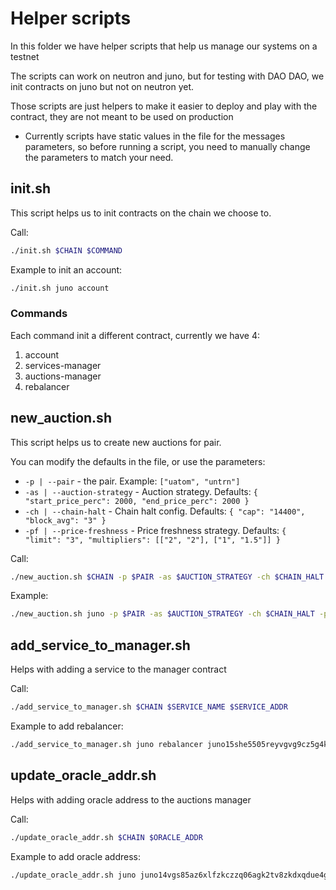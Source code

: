 # Helper scripts

In this folder we have helper scripts that help us manage our systems on a testnet

The scripts can work on neutron and juno, but for testing with DAO DAO, we init contracts on juno but not on neutron yet.

Those scripts are just helpers to make it easier to deploy and play with the contract, they are not meant to be used on production

- Currently scripts have static values in the file for the messages parameters, so before running a script, you need to manually change the parameters to match your need.

## init.sh

This script helps us to init contracts on the chain we choose to.

Call:

```sh
./init.sh $CHAIN $COMMAND
```

Example to init an account:

```sh
./init.sh juno account
```

### Commands

Each command init a different contract, currently we have 4:

1. account
2. services-manager
3. auctions-manager
4. rebalancer

## new_auction.sh

This script helps us to create new auctions for pair.

You can modify the defaults in the file, or use the parameters:

- `-p | --pair` - the pair. Example: `["uatom", "untrn"]`
- `-as | --auction-strategy` - Auction strategy. Defaults: `{ "start_price_perc": 2000, "end_price_perc": 2000 }`
- `-ch | --chain-halt` - Chain halt config. Defaults: `{ "cap": "14400", "block_avg": "3" }`
- `-pf | --price-freshness` - Price freshness strategy. Defaults: `{ "limit": "3", "multipliers": [["2", "2"], ["1", "1.5"]] }`

Call:

```sh
./new_auction.sh $CHAIN -p $PAIR -as $AUCTION_STRATEGY -ch $CHAIN_HALT -pf $PRICE_FRESHNESS
```

Example:

```sh
./new_auction.sh juno -p $PAIR -as $AUCTION_STRATEGY -ch $CHAIN_HALT -pf $PRICE_FRESHNESS
```

## add_service_to_manager.sh
Helps with adding a service to the manager contract

Call:

```sh
./add_service_to_manager.sh $CHAIN $SERVICE_NAME $SERVICE_ADDR
```

Example to add rebalancer:

```sh
./add_service_to_manager.sh juno rebalancer juno15she5505reyvgvg9cz5g4k6y5ktxg4eja5tuytxmj0x0gs0cyjwq2sjgr0
```

## update_oracle_addr.sh
Helps with adding oracle address to the auctions manager

Call:

```sh
./update_oracle_addr.sh $CHAIN $ORACLE_ADDR
```

Example to add oracle address:

```sh
./update_oracle_addr.sh juno juno14vgs85az6xlfzkczzq06agk2tv8zkdxqdue4gs08h0f60smu3jjqfryaj2
```
